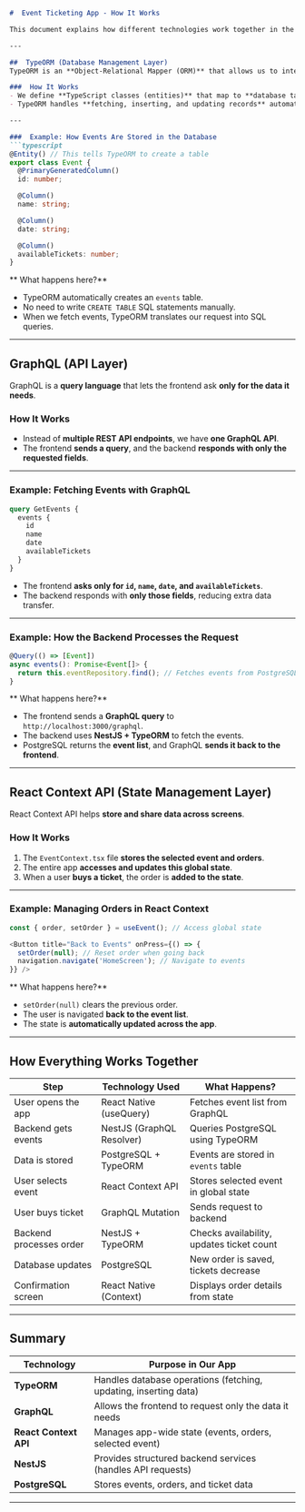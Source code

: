 

```markdown
#  Event Ticketing App - How It Works

This document explains how different technologies work together in the **Event Ticketing App** using **TypeORM, GraphQL, React Context API, and NestJS**.

---

##  TypeORM (Database Management Layer)
TypeORM is an **Object-Relational Mapper (ORM)** that allows us to interact with our PostgreSQL database **without writing SQL queries**.

###  How It Works
- We define **TypeScript classes (entities)** that map to **database tables**.
- TypeORM handles **fetching, inserting, and updating records** automatically.

---

###  Example: How Events Are Stored in the Database
```typescript
@Entity() // This tells TypeORM to create a table
export class Event {
  @PrimaryGeneratedColumn()
  id: number;

  @Column()
  name: string;

  @Column()
  date: string;

  @Column()
  availableTickets: number;
}
```
** What happens here?**  
- TypeORM automatically creates an `events` table.  
- No need to write `CREATE TABLE` SQL statements manually.  
- When we fetch events, TypeORM translates our request into SQL queries.

---

##  GraphQL (API Layer)
GraphQL is a **query language** that lets the frontend ask **only for the data it needs**.

###  How It Works
- Instead of **multiple REST API endpoints**, we have **one GraphQL API**.
- The frontend **sends a query**, and the backend **responds with only the requested fields**.

---

###  Example: Fetching Events with GraphQL
```graphql
query GetEvents {
  events {
    id
    name
    date
    availableTickets
  }
}
```
- The frontend **asks only for `id`, `name`, `date`, and `availableTickets`**.
- The backend responds with **only those fields**, reducing extra data transfer.

---

###  Example: How the Backend Processes the Request
```typescript
@Query(() => [Event])
async events(): Promise<Event[]> {
  return this.eventRepository.find(); // Fetches events from PostgreSQL
}
```
** What happens here?**  
- The frontend sends a **GraphQL query** to `http://localhost:3000/graphql`.  
- The backend uses **NestJS + TypeORM** to fetch the events.  
- PostgreSQL returns the **event list**, and GraphQL **sends it back to the frontend**.

---

##  React Context API (State Management Layer)
React Context API helps **store and share data across screens**.

###  How It Works
1. The `EventContext.tsx` file **stores the selected event and orders**.
2. The entire app **accesses and updates this global state**.
3. When a user **buys a ticket**, the order is **added to the state**.

---

###  Example: Managing Orders in React Context
```typescript
const { order, setOrder } = useEvent(); // Access global state

<Button title="Back to Events" onPress={() => {
  setOrder(null); // Reset order when going back
  navigation.navigate('HomeScreen'); // Navigate to events
}} />
```
** What happens here?**  
- `setOrder(null)` clears the previous order.  
- The user is navigated **back to the event list**.  
- The state is **automatically updated across the app**.

---

##  How Everything Works Together
| **Step** | **Technology Used** | **What Happens?** |
|----------|------------------|-----------------|
| User opens the app | React Native (useQuery) | Fetches event list from GraphQL |
| Backend gets events | NestJS (GraphQL Resolver) | Queries PostgreSQL using TypeORM |
| Data is stored | PostgreSQL + TypeORM | Events are stored in `events` table |
| User selects event | React Context API | Stores selected event in global state |
| User buys ticket | GraphQL Mutation | Sends request to backend |
| Backend processes order | NestJS + TypeORM | Checks availability, updates ticket count |
| Database updates | PostgreSQL | New order is saved, tickets decrease |
| Confirmation screen | React Native (Context) | Displays order details from state |

---

##  Summary
| **Technology** | **Purpose in Our App** |
|--------------|-------------------|
| **TypeORM** | Handles database operations (fetching, updating, inserting data) |
| **GraphQL** | Allows the frontend to request only the data it needs |
| **React Context API** | Manages app-wide state (events, orders, selected event) |
| **NestJS** | Provides structured backend services (handles API requests) |
| **PostgreSQL** | Stores events, orders, and ticket data |

---

